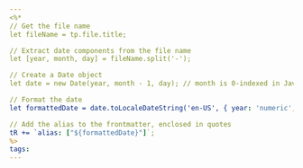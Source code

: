 ```yaml
---
<%*
// Get the file name
let fileName = tp.file.title;

// Extract date components from the file name
let [year, month, day] = fileName.split('-');

// Create a Date object
let date = new Date(year, month - 1, day); // month is 0-indexed in JavaScript

// Format the date
let formattedDate = date.toLocaleDateString('en-US', { year: 'numeric', month: 'short', day: 'numeric', weekday: 'long' });

// Add the alias to the frontmatter, enclosed in quotes
tR += `alias: ["${formattedDate}"]`;
%>
tags: 
---
```

